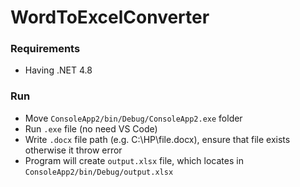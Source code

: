 # WordToExcelConverter
### Requirements
* Having .NET 4.8

### Run
* Move `ConsoleApp2/bin/Debug/ConsoleApp2.exe` folder
* Run `.exe` file (no need VS Code)
* Write  `.docx` file path (e.g. C:\HP\file.docx), ensure that file exists otherwise it throw error
* Program will create `output.xlsx` file, which locates in `ConsoleApp2/bin/Debug/output.xlsx`



